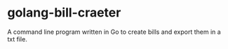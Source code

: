 # golang-bill-craeter
A command line program written in Go to create bills and export them in a txt file.
